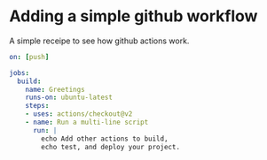 # Adding a simple github workflow
A simple receipe to see how github actions work. 
```yaml
on: [push]

jobs:
  build:
    name: Greetings
    runs-on: ubuntu-latest
    steps:
    - uses: actions/checkout@v2
    - name: Run a multi-line script
      run: |
        echo Add other actions to build,
        echo test, and deploy your project.
```
